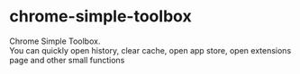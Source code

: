 # chrome-simple-toolbox
Chrome Simple Toolbox.  
You can quickly open history, clear cache, open app store, open extensions page and other small functions
